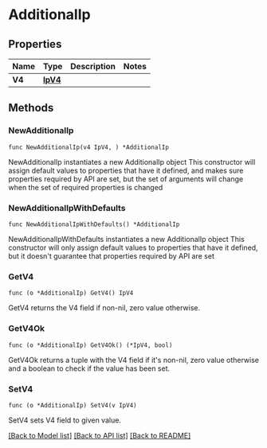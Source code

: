 # AdditionalIp

## Properties

Name | Type | Description | Notes
------------ | ------------- | ------------- | -------------
**V4** | [**IpV4**](IpV4.md) |  | 

## Methods

### NewAdditionalIp

`func NewAdditionalIp(v4 IpV4, ) *AdditionalIp`

NewAdditionalIp instantiates a new AdditionalIp object
This constructor will assign default values to properties that have it defined,
and makes sure properties required by API are set, but the set of arguments
will change when the set of required properties is changed

### NewAdditionalIpWithDefaults

`func NewAdditionalIpWithDefaults() *AdditionalIp`

NewAdditionalIpWithDefaults instantiates a new AdditionalIp object
This constructor will only assign default values to properties that have it defined,
but it doesn't guarantee that properties required by API are set

### GetV4

`func (o *AdditionalIp) GetV4() IpV4`

GetV4 returns the V4 field if non-nil, zero value otherwise.

### GetV4Ok

`func (o *AdditionalIp) GetV4Ok() (*IpV4, bool)`

GetV4Ok returns a tuple with the V4 field if it's non-nil, zero value otherwise
and a boolean to check if the value has been set.

### SetV4

`func (o *AdditionalIp) SetV4(v IpV4)`

SetV4 sets V4 field to given value.



[[Back to Model list]](../README.md#documentation-for-models) [[Back to API list]](../README.md#documentation-for-api-endpoints) [[Back to README]](../README.md)


